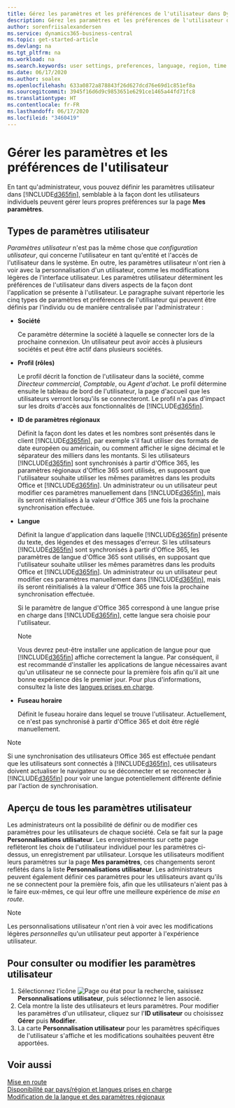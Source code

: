```yaml
---
title: Gérez les paramètres et les préférences de l'utilisateur dans Dynamics 365 Business Central
description: Gérez les paramètres et les préférences de l'utilisateur dans Dynamics 365 Business Central.
author: sorenfriisalexandersen
ms.service: dynamics365-business-central
ms.topic: get-started-article
ms.devlang: na
ms.tgt_pltfrm: na
ms.workload: na
ms.search.keywords: user settings, preferences, language, region, time zone, regional settings
ms.date: 06/17/2020
ms.author: soalex
ms.openlocfilehash: 633a0872a878843f26d627dcd76e69d1c851ef8a
ms.sourcegitcommit: 3945f16d6d9c9853651e6291ce1465a44fd71fc8
ms.translationtype: HT
ms.contentlocale: fr-FR
ms.lasthandoff: 06/17/2020
ms.locfileid: "3460419"
---
```

# <a name="manage-user-settings-and-preferences"></a>Gérer les paramètres et les préférences de l'utilisateur

En tant qu'administrateur, vous pouvez définir les paramètres utilisateur dans [!INCLUDE[d365fin](includes/d365fin_md.md)], semblable à la façon dont les utilisateurs individuels peuvent gérer leurs propres préférences sur la page **Mes paramètres**.  

## <a name="types-of-user-settings"></a>Types de paramètres utilisateur

*Paramètres utilisateur* n'est pas la même chose que *configuration utilisateur*, qui concerne l'utilisateur en tant qu'entité et l'accès de l'utilisateur dans le système. En outre, les paramètres utilisateur n'ont rien à voir avec la personnalisation d'un utilisateur, comme les modifications légères de l'interface utilisateur. Les paramètres utilisateur déterminent les préférences de l'utilisateur dans divers aspects de la façon dont l'application se présente à l'utilisateur. Le paragraphe suivant répertorie les cinq types de paramètres et préférences de l'utilisateur qui peuvent être définis par l'individu ou de manière centralisée par l'administrateur :

- **Société**  

  Ce paramètre détermine la société à laquelle se connecter lors de la prochaine connexion. Un utilisateur peut avoir accès à plusieurs sociétés et peut être actif dans plusieurs sociétés.

- **Profil (rôles)**  

  Le profil décrit la fonction de l'utilisateur dans la société, comme *Directeur commercial*, *Comptable*, ou *Agent d'achat*. Le profil détermine ensuite le tableau de bord de l'utilisateur, la page d'accueil que les utilisateurs verront lorsqu'ils se connecteront. Le profil n'a pas d'impact sur les droits d'accès aux fonctionnalités de [!INCLUDE[d365fin](includes/d365fin_md.md)].  

- **ID de paramètres régionaux**  

  Définit la façon dont les dates et les nombres sont présentés dans le client [!INCLUDE[d365fin](includes/d365fin_md.md)], par exemple s'il faut utiliser des formats de date européen ou américain, ou comment afficher le signe décimal et le séparateur des milliers dans les montants. Si les utilisateurs [!INCLUDE[d365fin](includes/d365fin_md.md)] sont synchronisés à partir d'Office 365, les paramètres régionaux d'Office 365 sont utilisés, en supposant que l'utilisateur souhaite utiliser les mêmes paramètres dans les produits Office et [!INCLUDE[d365fin](includes/d365fin_md.md)]. Un administrateur ou un utilisateur peut modifier ces paramètres manuellement dans [!INCLUDE[d365fin](includes/d365fin_md.md)], mais ils seront réinitialisés à la valeur d'Office 365 une fois la prochaine synchronisation effectuée.

- **Langue**  

  Définit la langue d'application dans laquelle [!INCLUDE[d365fin](includes/d365fin_md.md)] présente du texte, des légendes et des messages d'erreur. Si les utilisateurs [!INCLUDE[d365fin](includes/d365fin_md.md)] sont synchronisés à partir d'Office 365, les paramètres de langue d'Office 365 sont utilisés, en supposant que l'utilisateur souhaite utiliser les mêmes paramètres dans les produits Office et [!INCLUDE[d365fin](includes/d365fin_md.md)]. Un administrateur ou un utilisateur peut modifier ces paramètres manuellement dans [!INCLUDE[d365fin](includes/d365fin_md.md)], mais ils seront réinitialisés à la valeur d'Office 365 une fois la prochaine synchronisation effectuée.

  Si le paramètre de langue d'Office 365 correspond à une langue prise en charge dans [!INCLUDE[d365fin](includes/d365fin_md.md)], cette langue sera choisie pour l'utilisateur.  

  > [!NOTE]
  > Vous devrez peut-être installer une application de langue pour que [!INCLUDE[d365fin](includes/d365fin_md.md)] affiche correctement la langue. Par conséquent, il est recommandé d'installer les applications de langue nécessaires avant qu'un utilisateur ne se connecte pour la première fois afin qu'il ait une bonne expérience dès le premier jour. Pour plus d'informations, consultez la liste des [langues prises en charge](/dynamics365/business-central/dev-itpro/compliance/apptest-countries-and-translations).  
  
- **Fuseau horaire**  

  Définit le fuseau horaire dans lequel se trouve l'utilisateur. Actuellement, ce n'est pas synchronisé à partir d'Office 365 et doit être réglé manuellement.  

> [!NOTE]
> Si une synchronisation des utilisateurs Office 365 est effectuée pendant que les utilisateurs sont connectés à [!INCLUDE[d365fin](includes/d365fin_md.md)], ces utilisateurs doivent actualiser le navigateur ou se déconnecter et se reconnecter à [!INCLUDE[d365fin](includes/d365fin_md.md)] pour voir une langue potentiellement différente définie par l'action de synchronisation.

## <a name="overview-of-all-user-settings"></a>Aperçu de tous les paramètres utilisateur

Les administrateurs ont la possibilité de définir ou de modifier ces paramètres pour les utilisateurs de chaque société. Cela se fait sur la page **Personnalisations utilisateur**. Les enregistrements sur cette page refléteront les choix de l'utilisateur individuel pour les paramètres ci-dessus, un enregistrement par utilisateur. Lorsque les utilisateurs modifient leurs paramètres sur la page **Mes paramètres**, ces changements seront reflétés dans la liste **Personnalisations utilisateur**. Les administrateurs peuvent également définir ces paramètres pour les utilisateurs avant qu'ils ne se connectent pour la première fois, afin que les utilisateurs n'aient pas à le faire eux-mêmes, ce qui leur offre une meilleure expérience de *mise en route*.

> [!NOTE]
> Les personnalisations utilisateur n'ont rien à voir avec les modifications légères *personnelles* qu'un utilisateur peut apporter à l'expérience utilisateur.

## <a name="to-review-or-make-changes-to-user-settings"></a>Pour consulter ou modifier les paramètres utilisateur

1. Sélectionnez l'icône ![Page ou état pour la recherche](media/ui-search/search_small.png "Icône Page ou état pour la recherche"), saisissez **Personnalisations utilisateur**, puis sélectionnez le lien associé.
2. Cela montre la liste des utilisateurs et leurs paramètres. Pour modifier les paramètres d'un utilisateur, cliquez sur l'**ID utilisateur** ou choisissez **Gérer** puis **Modifier**.
3. La carte **Personnalisation utilisateur** pour les paramètres spécifiques de l'utilisateur s'affiche et les modifications souhaitées peuvent être apportées.  

## <a name="see-also"></a>Voir aussi

[Mise en route](product-get-started.md)  
[Disponibilité par pays/région et langues prises en charge](/dynamics365/business-central/dev-itpro/compliance/apptest-countries-and-translations)  
[Modification de la langue et des paramètres régionaux](about-locale-language.md)  
